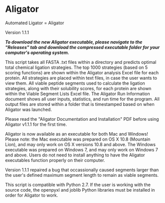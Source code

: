 # Aligator
Automated Ligator = Aligator

Version 1.1.1

***To download the new Aligator executable, please navigate to the "Releases" tab and
download the compressed executable folder for your computer's operating system.***

This script takes all FASTA .txt files within a directory and predicts optimal total 
chemical ligation strategies. The top 1000 strategies (based on 5 scoring functions) are
shown within the Aligator analysis Excel file for each protein. All strategies are placed
within text files, in case the user wants to view them. All viable peptide segments
used to calculate the ligation strategies, along with their solubility scores, for
each protein are shown within the Viable Segment Lists Excel file. The Aligator Run
Information document shows all user inputs, statistics, and run time for the
program. All output files are stored within a folder that is timestamped based on when
Aligator was launched.

Please read the "Aligator Documentation and Installation" PDF before using Aligator v1.1.1
for the first time.

Aligator is now available as an executable for both Mac and Windows! Please note:
the Mac executable was prepared on OS X 10.8 (Mountain Lion), and may only work on
OS X versions 10.8 and above. The Windows executable was prepared on Windows 7, and may only
work on Windows 7 and above. Users do not need to install anything to have the Aligator
executables function properly on their computer.

Version 1.1.1 repaired a bug that occassionally caused segments larger than the user's defined
maximum segment length to remain as viable segments.

This script is compatible with Python 2.7. If the user is working with the source code, the 
openpyxl and joblib Python libraries must be installed in order for Aligator to work.
